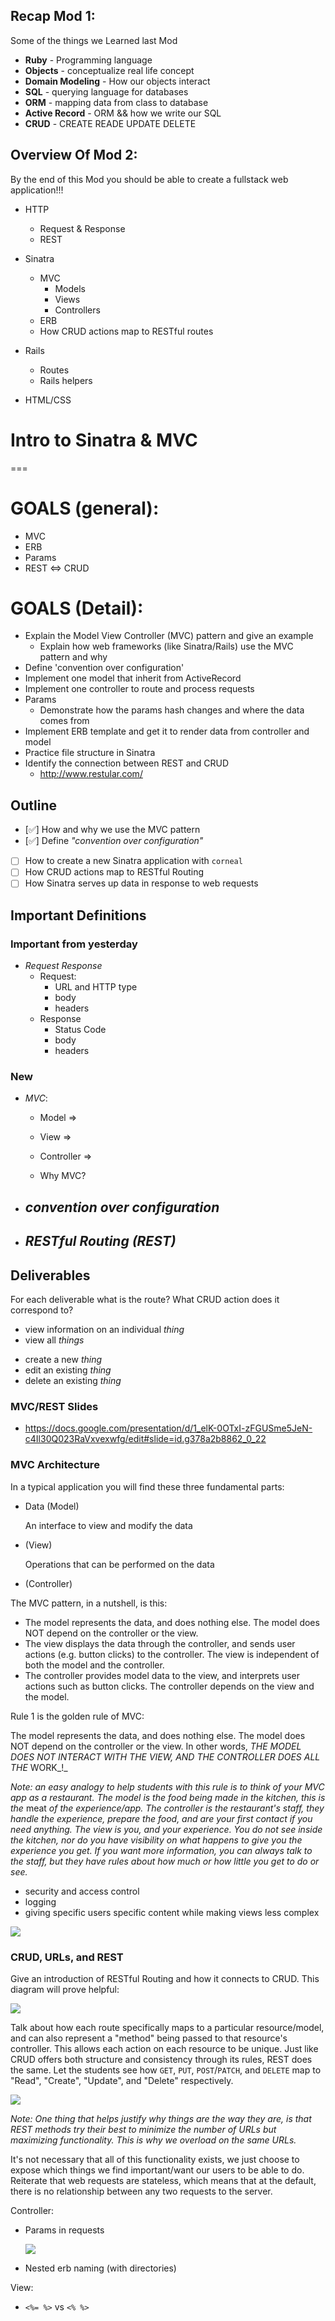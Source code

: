 ## Recap Mod 1:
Some of the things we Learned last Mod
* **Ruby** - Programming language
* **Objects** - conceptualize real life concept
* **Domain Modeling** - How our objects interact
* **SQL** - querying language for databases
* **ORM** - mapping data from class to database 
* **Active Record** - ORM && how we write our SQL
* **CRUD** - CREATE READE UPDATE DELETE



## Overview Of Mod 2:
By the end of this Mod you should be able to create a fullstack web application!!!
* HTTP 
  * Request & Response
  * REST 

* Sinatra
  * MVC
    - Models
    - Views
    - Controllers
  * ERB
  * How CRUD actions map to RESTful routes

* Rails
  * Routes 
  * Rails helpers

* HTML/CSS

<!-- ------------------------------------------------------------------ -->

# Intro to Sinatra & MVC
===

# GOALS (general):
* MVC
* ERB
* Params
* REST <=> CRUD

# GOALS (Detail):
- Explain the Model View Controller (MVC) pattern and give an example
  - Explain how web frameworks (like Sinatra/Rails) use the MVC pattern and why
- Define 'convention over configuration'
- Implement one model that inherit from ActiveRecord
- Implement one controller to route and process requests
- Params
  - Demonstrate how the params hash changes and where the data comes from
- Implement ERB template and get it to render data from controller and model
- Practice file structure in Sinatra
- Identify the connection between REST and CRUD
  - http://www.restular.com/


## Outline

- [✅] How and why we use the MVC pattern
- [✅] Define _"convention over configuration"_
- [ ] How to create a new Sinatra application with `corneal`
- [ ] How CRUD actions map to RESTful Routing
- [ ] How Sinatra serves up data in response to web requests

## Important Definitions

### Important from yesterday

- *Request Response*
  - Request: 
    - URL and HTTP type
    - body
    - headers 
  - Response 
    - Status Code
    - body
    - headers 

### New

- *MVC*: 
  - Model =>
  - View => 
  - Controller => 
  
  - Why MVC?

- *convention over configuration*
  - 

- *RESTful Routing (REST)*
  - 


## Deliverables

For each deliverable what is the route? What CRUD action does it correspond to?

- view information on an individual *thing*
- view all *things*

<!-- ------------ Tomorrow (CRUD) ---------- -->
- create a new *thing*
- edit an existing *thing*
- delete an existing *thing*









<!-- ------------- Extra Resources on Topic -------------------- -->

### MVC/REST Slides
- https://docs.google.com/presentation/d/1_elK-0OTxI-zFGUSme5JeN-c4Il30Q023RaVxvexwfg/edit#slide=id.g378a2b8862_0_22

### MVC Architecture

In a typical application you will find these three fundamental parts:

* Data \(Model\)

  An interface to view and modify the data

* \(View\)

  Operations that can be performed on the data

* \(Controller\)

The MVC pattern, in a nutshell, is this:

* The model represents the data, and does nothing else. The model does NOT depend on the controller or the view.
* The view displays the data through the controller, and sends user actions \(e.g. button clicks\) to the controller. The view is independent of both the model and the controller.
* The controller provides model data to the view, and interprets user actions such as button clicks. The controller depends on the view and the model.

Rule 1 is the golden rule of MVC:

The model represents the data, and does nothing else. The model does NOT depend on the controller or the view. In other words, _THE MODEL DOES NOT INTERACT WITH THE VIEW, AND THE CONTROLLER DOES ALL THE_ WORK_!_

_Note: an easy analogy to help students with this rule is to think of your MVC app as a restaurant. The model is the food being made in the kitchen, this is the_ meat _of the experience/app. The controller is the restaurant's staff, they handle the experience, prepare the food, and are your first contact if you need anything. The view is you, and your experience. You do not see inside the kitchen, nor do you have visibility on what happens to give you the experience you get. If you want more information, you can always talk to the staff, but they have rules about how much or how little you get to do or see._


* security and access control
* logging
* giving specific users specific content while making views less complex

![](m2_sinatra_request.jpg)

### CRUD, URLs, and REST

Give an introduction of RESTful Routing and how it connects to CRUD. This diagram will prove helpful:

![](m2_sinatra_crud.jpg)

Talk about how each route specifically maps to a particular resource/model, and can also represent a "method" being passed to that resource's controller. This allows each action on each resource to be unique. Just like CRUD offers both structure and consistency through its rules, REST does the same. Let the students see how `GET`, `PUT`, `POST`/`PATCH`, and `DELETE` map to "Read", "Create", "Update", and "Delete" respectively.

![](m2_sinatra_rest.png)

_Note: One thing that helps justify why things are the way they are, is that REST methods try their best to minimize the number of URLs but maximizing functionality. This is why we overload on the same URLs._

It's not necessary that all of this functionality exists, we just choose to expose which things we find important/want our users to be able to do. Reiterate that web requests are stateless, which means that at the default, there is no relationship between any two requests to the server.

Controller:

* Params in requests

  ![](m2_sinatra_routing_code.jpg)

* Nested erb naming \(with directories\)


View:

* `<%= %>` vs `<% %>`